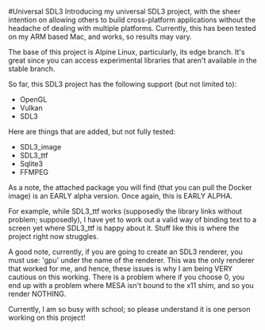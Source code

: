 #Universal SDL3
Introducing my universal SDL3 project, with the sheer intention on allowing others to build cross-platform applications without the headache of dealing with multiple platforms. Currently, this has been tested on my ARM based Mac, and works, so results may vary.

The base of this project is Alpine Linux, particularly, its edge branch. It's great since you can access experimental libraries that aren't available in the stable branch.

So far, this SDL3 project has the following support (but not limited to):
- OpenGL
- Vulkan
- SDL3

Here are things that are added, but not fully tested:
- SDL3_image
- SDL3_ttf
- Sqlite3 
- FFMPEG

As a note, the attached package you will find (that you can pull the Docker image) is an EARLY alpha version. Once again, this is EARLY ALPHA. 

For example, while SDL3_ttf works (supposedly the library links without problem; supposedly), I have yet to work out a valid way of binding text to a screen yet where SDL3_ttf is happy about it. Stuff like this is where the project right now struggles.

A good note, currently, if you are going to create an SDL3 renderer, you must use: 'gpu' under the name of the renderer. This was the only renderer that worked for me, and hence, these issues is why I am being VERY cautious on this working. There is a problem where if you choose 0, you end up with a problem where MESA isn't bound to the x11 shim, and so you render NOTHING.

Currently, I am so busy with school; so please understand it is one person working on this project!

